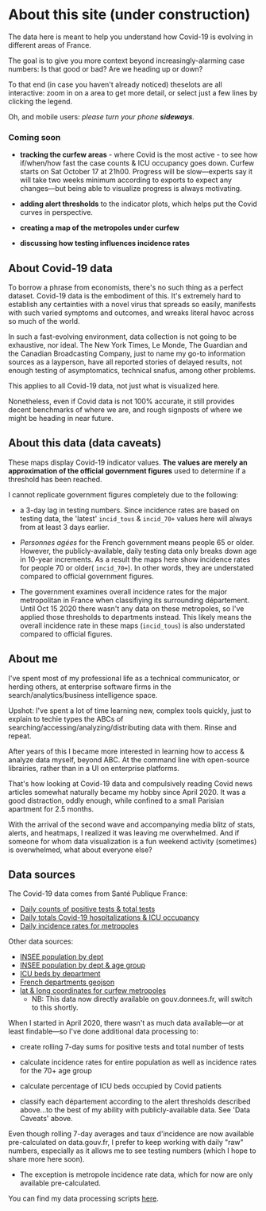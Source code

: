 # About this site (under construction)

The data here is meant to help you understand how Covid-19 is evolving in different areas of France. 

The goal is to give you more context beyond increasingly-alarming case numbers: Is that good or bad? Are we heading up or down?

To that end (in case you haven't already noticed) theselots are all interactive: zoom in on a area to get more detail, or select just a few lines by clicking the legend. 

Oh, and mobile users: _please turn your phone **sideways**._

### Coming soon

* **tracking the curfew areas** - where Covid is the most active - to see how if/when/how fast the case counts & ICU occupancy goes down. Curfew starts on Sat October 17 at 21h00. Progress will be slow—experts say it will take two weeks minimum according to exports to expect any changes—but being able to visualize progress is always motivating.

* **adding alert thresholds** to the indicator plots, which helps put the Covid curves in perspective.

* **creating a map of the metropoles under curfew**

* **discussing how testing influences incidence rates** 

## About Covid-19 data

To borrow a phrase from economists, there's no such thing as a perfect dataset. Covid-19 data is the embodiment of this. It's extremely hard to establish any certainties with a novel virus that spreads so easily, manifests with such varied symptoms and outcomes, and wreaks literal havoc across so much of the world.

In such a fast-evolving environment, data collection is not going to be exhaustive, nor ideal. The New York Times, Le Monde, The Guardian and the Canadian Broadcasting Company, just to name my go-to information sources as a layperson, have all reported stories of delayed results, not enough testing of asymptomatics, technical snafus, among other problems. 

This applies to all Covid-19 data, not just what is visualized here. 

Nonetheless, even if Covid data is not 100% accurate, it still provides decent benchmarks of where we are, and rough signposts of where we might be heading in near future. 

## About this data (data caveats)

These maps display Covid-19 indicator values. **The values are merely an approximation of the official government figures** used to determine if a threshold has been reached.

I cannot replicate government figures completely due to the following:

* a 3-day lag in testing numbers. Since incidence rates are based on testing data, the 'latest' `incid_tous` & `incid_70+` values here will always from at least 3 days earlier.


* _Personnes agées_ for the French government means people 65 or older. However, the publicly-available, daily testing data only breaks down age in 10-year increments. As a result the maps here show incidence rates for people 70 or older( `incid_70+`). In other words, they are understated compared to official government figures.


* The government examines overall incidence rates for the major metropolitan in France when classifiying its surrounding département. Until Oct 15 2020 there wasn't any data on these metropoles, so I've applied those thresholds to departments instead. This likely means the overall incidence rate in these maps (`incid_tous`) is also understated compared to official figures.

## About me

I've spent most of my professional life as a technical communicator, or herding others, at enterprise software firms in the search/analytics/business intelligence space. 

Upshot: I've spent a lot of time learning new, complex tools quickly, just to explain to techie types the ABCs of searching/accessing/analyzing/distributing data with them. Rinse and repeat.

After years of this I became more interested in learning how to access & analyze data myself, beyond ABC. At the command line with open-source librairies, rather than in a UI on enterprise platforms.

That's how looking at Covid-19 data and compulsively reading Covid news articles somewhat naturally became my hobby since April 2020. It was a good distraction, oddly enough, while confined to a small Parisian apartment for 2.5 months. 

With the arrival of the second wave and accompanying media blitz of stats, alerts, and heatmaps, I realized it was leaving me overwhelmed. And if someone for whom data visualization is a fun weekend activity (sometimes) is overwhelmed, what about everyone else?

## Data sources

The Covid-19 data comes from Santé Publique France:

* [Daily counts of positive tests & total tests](https://www.data.gouv.fr/fr/datasets/donnees-relatives-aux-resultats-des-tests-virologiques-covid-19/)
* [Daily totals Covid-19 hospitalizations & ICU occupancy](https://www.data.gouv.fr/en/datasets/donnees-hospitalieres-relatives-a-lepidemie-de-covid-19/)
* [Daily incidence rates for metropoles](https://www.data.gouv.fr/en/datasets/indicateurs-de-lactivite-epidemique-taux-dincidence-de-lepidemie-de-covid-19-par-metropole)

Other data sources:

* [INSEE population by dept](https://www.insee.fr/fr/statistiques/4265439?sommaire=4265511)
* [INSEE population by dept & age group](https://www.insee.fr/fr/statistiques/1893198)
* [ICU beds by department](https://drees.solidarites-sante.gouv.fr/etudes-et-statistiques/publications/article/nombre-de-lits-de-reanimation-de-soins-intensifs-et-de-soins-continus-en-france)
* [French departments geojson](https://static.data.gouv.fr/resources/carte-des-departements-2-1/20191202-212236/contour-des-departements.geojson)
* [lat & long coordinates for curfew metropoles](https://public.opendatasoft.com/explore/dataset/geoflar-communes-2013/download/?format=geojson&timezone=Europe/Berlin&lang=en) 
  * NB: This data now directly available on gouv.donnees.fr, will switch to this shortly.


When I started in April 2020, there wasn't as much data available—or at least findable—so I've done additional data processing to:

* create rolling 7-day sums for positive tests and total number of tests

* calculate incidence rates for entire population as well as incidence rates for the 70+ age group

* calculate percentage of ICU beds occupied by Covid patients

* classify each département according to the alert thresholds described above...to the best of my ability with publicly-available data. See 'Data Caveats' above.

Even though rolling 7-day averages and taux d'incidence are now available pre-calculated on data.gouv.fr, I prefer to keep working with daily "raw" numbers, especially as it allows me to see testing numbers (which I hope to share more here soon). 

* The exception is metropole incidence rate data, which for now are only available pre-calculated.

You can find my data processing scripts [here](https://github.com/limegimlet/covid19/tree/master).
